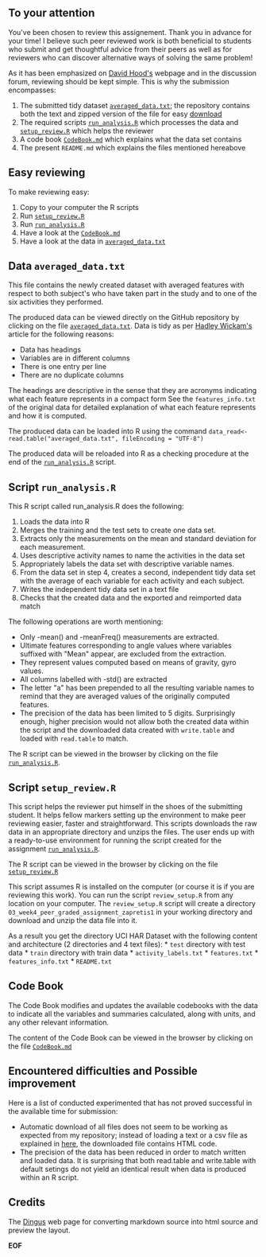 ﻿To your attention-----------------You've been chosen to review this assignement. Thank you in advance for your time! I believe such peer reviewed work is both beneficial to students who submit and get thoughtful advice from their peers as well as for reviewers who can discover alternative ways of solving the same problem!As it has been emphasized on [David Hood's][david hood] webpage and in the discussion forum, reviewing should be kept simple.This is why the submission encompasses:1.	The submitted tidy dataset [`averaged_data.txt`](#averageddata); the repository contains both the text and zipped version of the file for easy [download](#download)2.	The required scripts [`run_analysis.R`](#runanalysis) which processes the data and [`setup_review.R`](#setupreview) which helps the reviewer3.	A code book [`CodeBook.md`](#codebook) which explains what the data set contains4.	The present `README.md` which explains the files mentioned hereaboveEasy reviewing--------------To make reviewing easy:1.	Copy to your computer the R scripts2.	Run [`setup_review.R`](#setupreview)3.	Run [`run_analysis.R`](#runanalysis)4.	Have a look at the [`CodeBook.md`](#codebook)5.	Have a look at the data in [`averaged_data.txt`](#averageddata)Data `averaged_data.txt` <a id="averageddata" />-----------------------This file contains the newly created dataset with averaged features with respect to both subject's who have taken part in the study and to one of the six activities they performed.The produced data can be viewed directly on the GitHub repository by clicking on the file [`averaged_data.txt`][datalink]. Data is tidy as per [Hadley Wickam's][hadley wickham] article for the following reasons:*	Data has headings*	Variables are in different columns*	There is one entry per line*	There are no duplicate columnsThe headings are descriptive in the sense that they are acronyms indicating what each feature represents in a compact formSee the `features_info.txt` of the original data for detailed explanation of what each feature represents and how it is computed.The produced data can be loaded into R using the command		`data_read<- read.table("averaged_data.txt", fileEncoding = "UTF-8")`The produced data will be reloaded into R as a checking procedure at the end of the [`run_analysis.R`](#runanalysis) script.[datalink]: https://github.com/Zapretis1/03_Getting_And_Cleaning_Data/blob/master/averaged_data.txtScript `run_analysis.R` <a id="runanalysis" />-----------------------This R script called run_analysis.R does the following:1.	Loads the data into R2.	Merges the training and the test sets to create one data set.3.	Extracts only the measurements on the mean and standard deviation for each measurement.4.	Uses descriptive activity names to name the activities in the data set5.	Appropriately labels the data set with descriptive variable names.6.	From the data set in step 4, creates a second, independent tidy data set with the average of each variable for each activity and each subject.7.	Writes the independent tidy data set in a text file8.	Checks that the created data and the exported and reimported data matchThe following operations are worth mentioning:*	Only -mean() and -meanFreq() measurements are extracted.*	Ultimate features corresponding to angle values where variables suffixed with "Mean" appear, are excluded from the extraction.*	They represent values computed based on means of gravity, gyro values.*	All columns labelled with -std() are extracted*	The letter "a" has been prepended to all the resulting variable names to remind that they are averaged values of the originally computed features.*	The precision of the data has been limited to 5 digits. Surprisingly enough, higher precision would not allow both the created data within the script and the downloaded data created with `write.table` and loaded with `read.table` to match.The R script can be viewed in the browser by clicking on the file [`run_analysis.R`][runanalysislink].[runanalysislink]: https://github.com/Zapretis1/03_Getting_And_Cleaning_Data/blob/master/run_analysis.RScript `setup_review.R` <a id="setupreview" />-----------------------This script helps the reviewer put himself in the shoes of the submitting student.It helps fellow markers setting up the environment to make peer reviewing easier, faster and straightforward.This scripts downloads the raw data in an appropriate directory and unzips the files.The user ends up with a ready-to-use environment for running the script created for the assignment [`run_analysis.R`][runanalysislink].The R script can be viewed in the browser by clicking on the file [`setup_review.R`][setupreviewlink]This script assumes R is installed on the computer (or course it is if you are reviewing this work).You can run the script `review_setup.R` from any location on your computer.The `review_setup.R` script will create a directory `03_week4_peer_graded_assignment_zapretis1` in your working directory and download and unzip the data file into it.As a result you get the directory UCI HAR Dataset with the following content and architecture (2 directories and 4 text files):	*	`test` directory with test data	*	`train` directory with train data	*	`activity_labels.txt`	*	`features.txt`	*	`features_info.txt`	*	`README.txt`[setupreviewlink]: https://github.com/Zapretis1/03_Getting_And_Cleaning_Data/blob/master/setup_review.RCode Book <a id="codebook" />---------The Code Book modifies and updates the available codebooks with the data to indicate all the variables and summaries calculated, along with units, and any other relevant information.The content of the Code Book can be viewed in the browser by clicking on the file [`CodeBook.md`][codebooklink][codebooklink]: https://github.com/Zapretis1/03_Getting_And_Cleaning_Data/blob/master/CodeBook.mdEncountered difficulties and Possible improvement-------------------------------------------------Here is a list of conducted experimented that has not proved successful in the available time for submission:*	Automatic download <a id="manualsetup" /> of all files does not seem to be working as expected from my repository; instead of loading a text or a csv file as explained in [here][loadlink], the downloaded file contains HTML code.*	The precision of the data has been reduced in order to match written and loaded data. It is surprising that both read.table and write.table with default setings do not yield an identical result when data is produced within an R script.[loadlink]: https://github.com/thoughtfulbloke/faoexampleCredits-------The [Dingus][] web page for converting markdown source into html source and preview the layout.[dingus]: https://daringfireball.net/projects/markdown/dingus "Optional Title Here"[david hood]: https://thoughtfulbloke.wordpress.com/2015/09/09/getting-and-cleaning-the-assignment/[hadley wickham]: http://vita.had.co.nz/papers/tidy-data.pdf[uci data]: https://d396qusza40orc.cloudfront.net/getdata%2Fprojectfiles%2FUCI%20HAR%20Dataset.zip "Optional Title Here"__EOF__